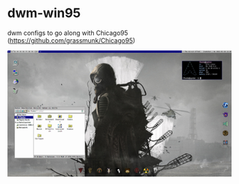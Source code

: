 # dwm-win95

dwm configs to go along with Chicago95 (https://github.com/grassmunk/Chicago95)

![dwm-win95 screen](/dwm-win95.jpg?raw=true "dwm-win95 screen")
